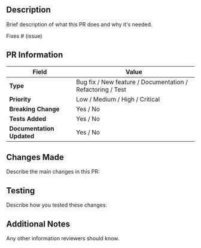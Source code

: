 ## Description

Brief description of what this PR does and why it's needed.

Fixes # (issue)

## PR Information

| Field | Value |
|-------|-------|
| **Type** | Bug fix / New feature / Documentation / Refactoring / Test |
| **Priority** | Low / Medium / High / Critical |
| **Breaking Change** | Yes / No |
| **Tests Added** | Yes / No |
| **Documentation Updated** | Yes / No |

## Changes Made

Describe the main changes in this PR:

## Testing

Describe how you tested these changes:

## Additional Notes

Any other information reviewers should know.
